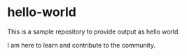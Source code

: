 # hello-world
This is a sample repository to provide output as hello world.

I am here to learn and contribute to the community.

